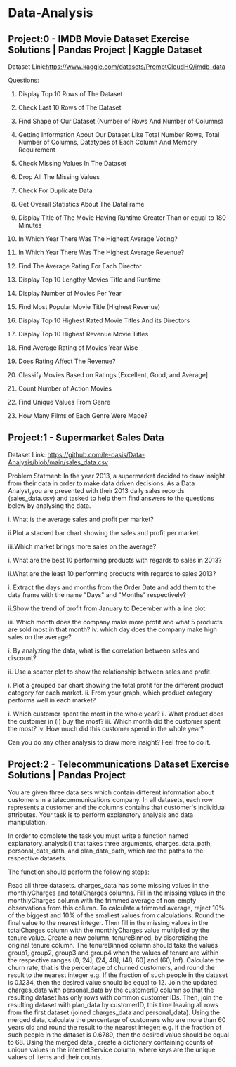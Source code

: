 # Data-Analysis

## Project:0 - IMDB Movie Dataset Exercise Solutions | Pandas Project | Kaggle Dataset

Dataset Link:https://www.kaggle.com/datasets/PromptCloudHQ/imdb-data

Questions: 
1. Display Top 10 Rows of The Dataset
2. Check Last 10 Rows of The Dataset
3. Find Shape of Our Dataset (Number of Rows And Number of Columns)
4. Getting Information About Our Dataset Like Total Number Rows, Total Number of Columns, Datatypes of Each Column And Memory Requirement
5. Check Missing Values In The Dataset
6. Drop All The  Missing Values
7. Check For Duplicate Data
8. Get Overall Statistics About The DataFrame
9. Display Title of The Movie Having Runtime Greater Than or equal to 180 Minutes
10. In Which Year There Was The Highest Average Voting?
11. In Which Year There Was The Highest Average Revenue?
12. Find The Average Rating For Each Director
13. Display Top 10 Lengthy Movies Title and Runtime
14. Display Number of Movies Per Year
15. Find Most Popular Movie Title (Highest Revenue)
16. Display Top 10 Highest Rated Movie Titles And its Directors

17. Display Top 10 Highest Revenue Movie Titles
18.  Find Average Rating of Movies Year Wise
19. Does Rating Affect The Revenue?
20. Classify Movies Based on Ratings [Excellent, Good, and Average]
21. Count Number of Action Movies
22. Find Unique Values From Genre 
23. How Many Films of Each Genre Were Made?


## Project:1 -  Supermarket Sales Data 

Dataset Link: https://github.com/le-oasis/Data-Analysis/blob/main/sales_data.csv

Problem Statment:
In the year 2013, a supermarket decided to draw insight from their data in order to make data driven decisions. As a Data Analyst,you are presented with their 2013 daily sales records (sales_data.csv) and tasked to help them find answers to the questions below by analysing the data.

i. What is the average sales and profit per market?

ii.Plot a stacked bar chart showing the sales and profit per market.

iii.Which market brings more sales on the average?

i. What are the best 10 performing products with regards to sales in 2013?

ii.What are the least 10 performing products with regards to sales 2013?

i. Extract the days and months from the Order Date and add them to the data frame with the name "Days" and "Months" respectively?

ii.Show the trend of profit from January to December with a line plot.

iii. Which month does the company make more profit and what 5 products are sold most in that month? iv. which day does the company make high sales on the average?

i. By analyzing the data, what is the correlation between sales and discount?

ii. Use a scatter plot to show the relationship between sales and profit.

i. Plot a grouped bar chart showing the total profit for the different product category for each market. ii. From your graph, which product category performs well in each market?

i. Which customer spent the most in the whole year? ii. What product does the customer in (i) buy the most? iii. Which month did the customer spent the most? iv. How much did this customer spend in the whole year?

Can you do any other analysis to draw more insight? Feel free to do it.


## Project:2 - Telecommunications Dataset Exercise Solutions | Pandas Project


You are given three data sets which contain different information about customers in a telecommunications company.
In all datasets, each row represents a customer and the columns contains that customer's individual attributes. 
Your task is to perform explanatory analysis and data manipulation.


In order to complete the task you must write a function named explanatory_analysis() that takes three arguments, charges_data_path, personal_data_dath, and plan_data_path, which are the paths to the respective datasets.

The function should perform the following steps:

Read all three datasets.
charges_data has some missing values in the monthlyCharges and totalCharges columns.
Fill in the missing values in the monthlyCharges column with the trimmed average of non-empty observations from this column. 
To calculate a trimmed average, reject 10% of the biggest and 10% of the smallest values from calculations. Round the final value to the nearest integer.
Then fill in the missing values in the totalCharges column with the monthlyCharges value multiplied by the tenure value.
Create a new column, tenureBinned, by discretizing the original tenure column. The tenureBinned column should take the values group1, group2, group3 and group4 when the values of tenure are within the respective ranges (0, 24], (24, 48], (48, 60] and (60, Inf).
Calculate the churn rate, that is the percentage of churned customers, and round the result to the nearest integer e.g. If the fraction of such people in the dataset is 0.1234, then the desired value should be equal to 12.
Join the updated charges_data with personal_data by the customerID column so that the resulting dataset has only rows with common customer IDs. 
Then, join the resulting dataset with plan_data by customerID, this time leaving all rows from the first dataset (joined charges_data and personal_data).
Using the merged data, calculate the percentage of customers who are more than 60 years old and round the result to the nearest integer; e.g. if the fraction of such people in the dataset is 0.6789, then the desired value should be equal to 68.
Using the merged data , create a dictionary containing counts of unique values in the internetService column, where keys are the unique values of items and their counts.


